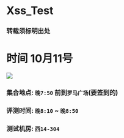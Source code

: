 # Xss_Test

### 转载须标明出处



# 时间 10月11号
![](https://i.loli.net/2019/10/08/Cg6fYhHoWlncMxO.png)
### 集合地点: `晚7:50` 前到`罗马广场`(要签到的)
### 评测时间: `晚8:10` ~ `晚8:50`
### 测试机房: `西14-304`
